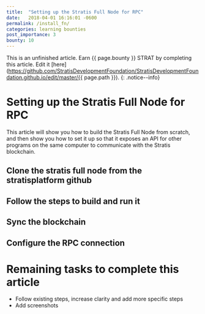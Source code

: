 ```yaml
---
title:  "Setting up the Stratis Full Node for RPC"
date:   2018-04-01 16:16:01 -0600
permalink: /install_fn/
categories: learning bounties
post_importance: 3
bounty: 10
---
```

This is an unfinished article. Earn {{ page.bounty }} STRAT by completing this article. Edit it [here](https://github.com/StratisDevelopmentFoundation/StratisDevelopmentFoundation.github.io/edit/master/{{ page.path }}).
{: .notice--info}

# Setting up the Stratis Full Node for RPC

This article will show you how to build the Stratis Full Node from scratch, and then show you how to set it up so that it exposes an API for other programs on the same computer to communicate with the Stratis blockchain.

## Clone the stratis full node from the stratisplatform github

## Follow the steps to build and run it

## Sync the blockchain

## Configure the RPC connection

# Remaining tasks to complete this article

* Follow existing steps, increase clarity and add more specific steps
* Add screenshots
